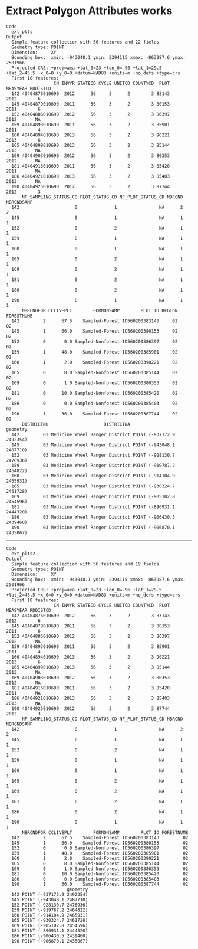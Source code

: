 # Extract Polygon Attributes works

    Code
      ext_plts
    Output
      Simple feature collection with 56 features and 22 fields
      Geometry type: POINT
      Dimension:     XY
      Bounding box:  xmin: -943048.1 ymin: 2394115 xmax: -863987.6 ymax: 2501966
      Projected CRS: +proj=aea +lat_0=23 +lon_0=-96 +lat_1=29.5 +lat_2=45.5 +x_0=0 +y_0=0 +datum=NAD83 +units=m +no_defs +type=crs
      First 10 features:
                      CN INVYR STATECD CYCLE UNITCD COUNTYCD  PLOT MEASYEAR RDDISTCD
      142 40404876010690  2012      56     3      2        3 83143     2012        6
      145 40404879010690  2011      56     3      2        3 80153     2011        6
      152 40404886010690  2012      56     3      2        3 86397     2012       NA
      159 40404893010690  2011      56     3      2        3 85901     2011        4
      160 40404894010690  2013      56     3      2        3 90221     2013        6
      165 40404899010690  2013      56     3      2        3 85144     2013       NA
      169 40404903010690  2012      56     3      2        3 80353     2012       NA
      181 40404916010690  2011      56     3      2        3 85420     2011       NA
      186 40404921010690  2013      56     3      2        3 85403     2013       NA
      190 40404925010690  2012      56     3      2        3 87744     2012        3
          NF_SAMPLING_STATUS_CD PLOT_STATUS_CD NF_PLOT_STATUS_CD NBRCND NBRCNDSAMP
      142                     0              1                NA      2          2
      145                     0              1                NA      1          1
      152                     0              2                NA      1          1
      159                     0              1                NA      1          1
      160                     0              1                NA      1          1
      165                     0              2                NA      1          1
      169                     0              2                NA      1          1
      181                     0              2                NA      1          1
      186                     0              2                NA      1          1
      190                     0              1                NA      1          1
          NBRCNDFOR CCLIVEPLT        FORNONSAMP        PLOT_ID REGION FORESTNUMB
      142         2      67.5    Sampled-Forest ID560200383143     02         02
      145         1      66.0    Sampled-Forest ID560200380153     02         02
      152         0       0.0 Sampled-Nonforest ID560200386397     02         02
      159         1      48.0    Sampled-Forest ID560200385901     02         02
      160         1       2.0    Sampled-Forest ID560200390221     02         02
      165         0       8.0 Sampled-Nonforest ID560200385144     02         02
      169         0       1.0 Sampled-Nonforest ID560200380353     02         02
      181         0      10.0 Sampled-Nonforest ID560200385420     02         02
      186         0       0.0 Sampled-Nonforest ID560200385403     02         02
      190         1      36.0    Sampled-Forest ID560200387744     02         02
          DISTRICTNU                     DISTRICTNA                  geometry
      142         03 Medicine Wheel Ranger District POINT (-937172.9 2492354)
      145         03 Medicine Wheel Ranger District POINT (-943048.1 2487710)
      152         03 Medicine Wheel Ranger District POINT (-928130.7 2476936)
      159         03 Medicine Wheel Ranger District POINT (-919787.2 2464822)
      160         03 Medicine Wheel Ranger District POINT (-914104.9 2465931)
      165         03 Medicine Wheel Ranger District POINT (-930324.7 2461728)
      169         03 Medicine Wheel Ranger District POINT (-905102.8 2454596)
      181         03 Medicine Wheel Ranger District POINT (-896931.1 2444320)
      186         03 Medicine Wheel Ranger District POINT (-906430.5 2439460)
      190         03 Medicine Wheel Ranger District POINT (-906870.1 2435067)

---

    Code
      ext_plts2
    Output
      Simple feature collection with 56 features and 19 fields
      Geometry type: POINT
      Dimension:     XY
      Bounding box:  xmin: -943048.1 ymin: 2394115 xmax: -863987.6 ymax: 2501966
      Projected CRS: +proj=aea +lat_0=23 +lon_0=-96 +lat_1=29.5 +lat_2=45.5 +x_0=0 +y_0=0 +datum=NAD83 +units=m +no_defs +type=crs
      First 10 features:
                      CN INVYR STATECD CYCLE UNITCD COUNTYCD  PLOT MEASYEAR RDDISTCD
      142 40404876010690  2012      56     3      2        3 83143     2012        6
      145 40404879010690  2011      56     3      2        3 80153     2011        6
      152 40404886010690  2012      56     3      2        3 86397     2012       NA
      159 40404893010690  2011      56     3      2        3 85901     2011        4
      160 40404894010690  2013      56     3      2        3 90221     2013        6
      165 40404899010690  2013      56     3      2        3 85144     2013       NA
      169 40404903010690  2012      56     3      2        3 80353     2012       NA
      181 40404916010690  2011      56     3      2        3 85420     2011       NA
      186 40404921010690  2013      56     3      2        3 85403     2013       NA
      190 40404925010690  2012      56     3      2        3 87744     2012        3
          NF_SAMPLING_STATUS_CD PLOT_STATUS_CD NF_PLOT_STATUS_CD NBRCND NBRCNDSAMP
      142                     0              1                NA      2          2
      145                     0              1                NA      1          1
      152                     0              2                NA      1          1
      159                     0              1                NA      1          1
      160                     0              1                NA      1          1
      165                     0              2                NA      1          1
      169                     0              2                NA      1          1
      181                     0              2                NA      1          1
      186                     0              2                NA      1          1
      190                     0              1                NA      1          1
          NBRCNDFOR CCLIVEPLT        FORNONSAMP        PLOT_ID FORESTNUMB
      142         2      67.5    Sampled-Forest ID560200383143         02
      145         1      66.0    Sampled-Forest ID560200380153         02
      152         0       0.0 Sampled-Nonforest ID560200386397         02
      159         1      48.0    Sampled-Forest ID560200385901         02
      160         1       2.0    Sampled-Forest ID560200390221         02
      165         0       8.0 Sampled-Nonforest ID560200385144         02
      169         0       1.0 Sampled-Nonforest ID560200380353         02
      181         0      10.0 Sampled-Nonforest ID560200385420         02
      186         0       0.0 Sampled-Nonforest ID560200385403         02
      190         1      36.0    Sampled-Forest ID560200387744         02
                           geometry
      142 POINT (-937172.9 2492354)
      145 POINT (-943048.1 2487710)
      152 POINT (-928130.7 2476936)
      159 POINT (-919787.2 2464822)
      160 POINT (-914104.9 2465931)
      165 POINT (-930324.7 2461728)
      169 POINT (-905102.8 2454596)
      181 POINT (-896931.1 2444320)
      186 POINT (-906430.5 2439460)
      190 POINT (-906870.1 2435067)


